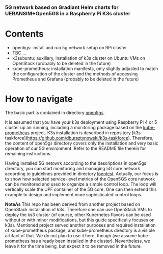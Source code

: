 ### 5G network based on Gradiant Helm charts for UERANSIM+Open5GS in a Raspberry Pi K3s cluster

# Contents

- open5gs: install and run 5g network setup on RPi cluster
- TBC ...
- k3subuntu: auxiliary, installation of k3s cluster on Ubuntu VMs on OpenStack (probably to be deleted in the future)
- kube-prometheus: installation manifests, only slightly adjusted to match the configuration of the cluster and the methods of accessing Prometheus and Grafana (probably to be deleted in the future)

# How to navigate

The basic part is contained in directory [open5gs](./open5gs).

It is assumed that you have your k3s deployment using Raspberry Pi 4 or 5 cluster up an running, including a monitoring package based on the [kube-prometheus](https://github.com/prometheus-operator/kube-prometheus) project. K3s installation is described in repository [k3s-taskforce\](https://github.com/dbursztynowski/k3s-taskforce). Therefore, the content of open5gs directory covers only the installation and very basic operation of our 5G environment. Refer to the README file therein for remaining instructions.

Having installed 5G netowrk according to the descriptions in open5gs directory, you can start monitoring and managing 5G core network according to guidelines provided in directory [looptest](./looptest). Actually, our focus is to show how selected service-level metrics of the Open5GS core network can be monitored and used to organize a simple control loop. The loop will vertically scale the UPF container of the 5G core. One can then extend this example to design and implement more sophisticated control loops.

**NoteAs** This repo has been derived from another project based on OpenStack installation of k3s. Therefore one can use OpenStack VMs to deploy the ks3 cluster (of course, other Kubernetes flavors can be used without or with minor modifications, but this guide specifically focuses on k3s). Mentioned project served another purposes and required installation of kube-prometheus package, and kube-prometheus directory is a visible artifact of that. We do not plan to use it here, though (we assume kube-prometheus has already been installed in the cluster). Nevertheless, we leave it for the time being, but expect it to be removed in the future.
